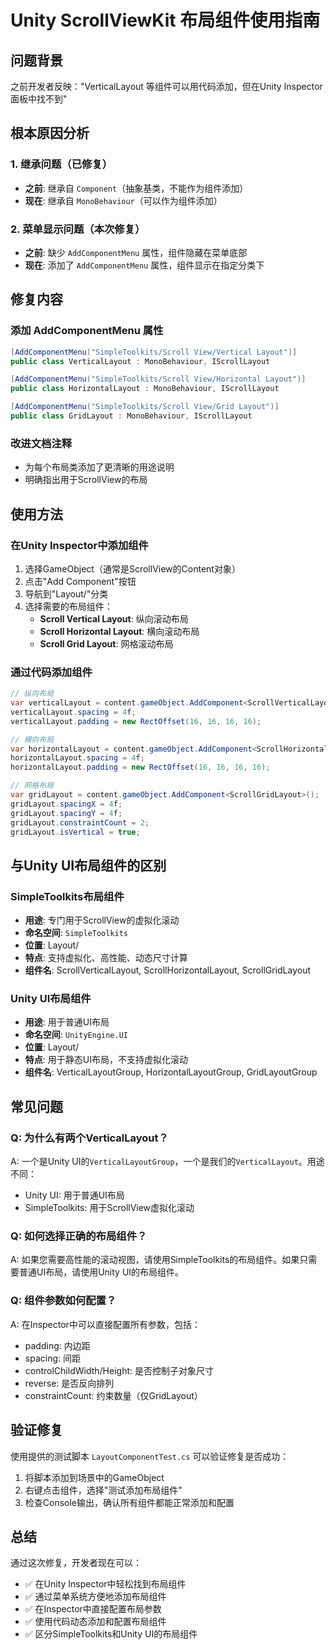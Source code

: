 # Unity ScrollViewKit 布局组件使用指南

## 问题背景

之前开发者反映："VerticalLayout 等组件可以用代码添加，但在Unity Inspector面板中找不到"

## 根本原因分析

### 1. 继承问题（已修复）
- **之前**: 继承自 `Component`（抽象基类，不能作为组件添加）
- **现在**: 继承自 `MonoBehaviour`（可以作为组件添加）

### 2. 菜单显示问题（本次修复）
- **之前**: 缺少 `AddComponentMenu` 属性，组件隐藏在菜单底部
- **现在**: 添加了 `AddComponentMenu` 属性，组件显示在指定分类下

## 修复内容

### 添加 AddComponentMenu 属性
```csharp
[AddComponentMenu("SimpleToolkits/Scroll View/Vertical Layout")]
public class VerticalLayout : MonoBehaviour, IScrollLayout

[AddComponentMenu("SimpleToolkits/Scroll View/Horizontal Layout")]
public class HorizontalLayout : MonoBehaviour, IScrollLayout

[AddComponentMenu("SimpleToolkits/Scroll View/Grid Layout")]
public class GridLayout : MonoBehaviour, IScrollLayout
```

### 改进文档注释
- 为每个布局类添加了更清晰的用途说明
- 明确指出用于ScrollView的布局

## 使用方法

### 在Unity Inspector中添加组件
1. 选择GameObject（通常是ScrollView的Content对象）
2. 点击"Add Component"按钮
3. 导航到"Layout/"分类
4. 选择需要的布局组件：
   - **Scroll Vertical Layout**: 纵向滚动布局
   - **Scroll Horizontal Layout**: 横向滚动布局
   - **Scroll Grid Layout**: 网格滚动布局

### 通过代码添加组件
```csharp
// 纵向布局
var verticalLayout = content.gameObject.AddComponent<ScrollVerticalLayout>();
verticalLayout.spacing = 4f;
verticalLayout.padding = new RectOffset(16, 16, 16, 16);

// 横向布局
var horizontalLayout = content.gameObject.AddComponent<ScrollHorizontalLayout>();
horizontalLayout.spacing = 4f;
horizontalLayout.padding = new RectOffset(16, 16, 16, 16);

// 网格布局
var gridLayout = content.gameObject.AddComponent<ScrollGridLayout>();
gridLayout.spacingX = 4f;
gridLayout.spacingY = 4f;
gridLayout.constraintCount = 2;
gridLayout.isVertical = true;
```

## 与Unity UI布局组件的区别

### SimpleToolkits布局组件
- **用途**: 专门用于ScrollView的虚拟化滚动
- **命名空间**: `SimpleToolkits`
- **位置**: Layout/
- **特点**: 支持虚拟化、高性能、动态尺寸计算
- **组件名**: ScrollVerticalLayout, ScrollHorizontalLayout, ScrollGridLayout

### Unity UI布局组件
- **用途**: 用于普通UI布局
- **命名空间**: `UnityEngine.UI`
- **位置**: Layout/
- **特点**: 用于静态UI布局，不支持虚拟化滚动
- **组件名**: VerticalLayoutGroup, HorizontalLayoutGroup, GridLayoutGroup

## 常见问题

### Q: 为什么有两个VerticalLayout？
A: 一个是Unity UI的`VerticalLayoutGroup`，一个是我们的`VerticalLayout`。用途不同：
- Unity UI: 用于普通UI布局
- SimpleToolkits: 用于ScrollView虚拟化滚动

### Q: 如何选择正确的布局组件？
A: 如果您需要高性能的滚动视图，请使用SimpleToolkits的布局组件。如果只需要普通UI布局，请使用Unity UI的布局组件。

### Q: 组件参数如何配置？
A: 在Inspector中可以直接配置所有参数，包括：
- padding: 内边距
- spacing: 间距
- controlChildWidth/Height: 是否控制子对象尺寸
- reverse: 是否反向排列
- constraintCount: 约束数量（仅GridLayout）

## 验证修复

使用提供的测试脚本 `LayoutComponentTest.cs` 可以验证修复是否成功：
1. 将脚本添加到场景中的GameObject
2. 右键点击组件，选择"测试添加布局组件"
3. 检查Console输出，确认所有组件都能正常添加和配置

## 总结

通过这次修复，开发者现在可以：
- ✅ 在Unity Inspector中轻松找到布局组件
- ✅ 通过菜单系统方便地添加布局组件
- ✅ 在Inspector中直接配置布局参数
- ✅ 使用代码动态添加和配置布局组件
- ✅ 区分SimpleToolkits和Unity UI的布局组件
